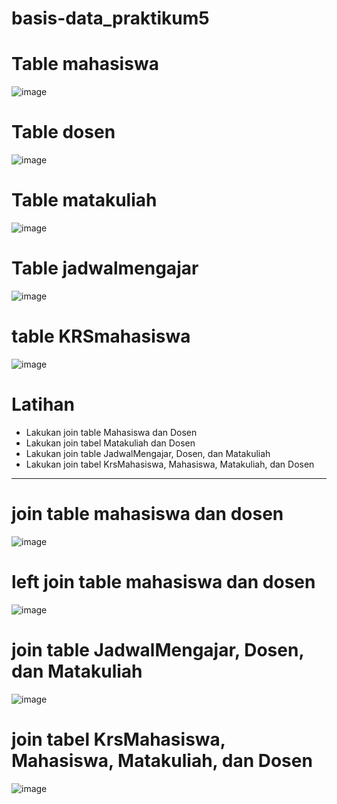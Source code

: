 # basis-data_praktikum5

# Table mahasiswa

![image](https://github.com/verz666/basis-data_praktikum5/assets/115523263/275a1551-ac73-4fce-8338-aac27d48d59f)

# Table dosen

![image](https://github.com/verz666/basis-data_praktikum5/assets/115523263/7e1a2fb9-83c4-42ad-8740-77c2cecc0ebe)

# Table matakuliah

![image](https://github.com/verz666/basis-data_praktikum5/assets/115523263/a543ee97-f6a7-4aab-b45c-f2ea4d41f8fe)

# Table jadwalmengajar

![image](https://github.com/verz666/basis-data_praktikum5/assets/115523263/a1d2b0e5-cf89-423c-8e5a-44d090d13557)

# table KRSmahasiswa

![image](https://github.com/verz666/basis-data_praktikum5/assets/115523263/1500cc8e-5993-445a-aaca-95b88a758363)

# Latihan
- Lakukan join table Mahasiswa dan Dosen
- Lakukan join tabel Matakuliah dan Dosen
- Lakukan join table JadwalMengajar, Dosen, dan Matakuliah
- Lakukan join tabel KrsMahasiswa, Mahasiswa, Matakuliah, dan Dosen

------------

# join table mahasiswa dan dosen

![image](https://github.com/verz666/basis-data_praktikum5/assets/115523263/cdf0bd49-fb5b-4a18-9bba-6f3b7a075bc3)

# left join table mahasiswa dan dosen 

![image](https://github.com/verz666/basis-data_praktikum5/assets/115523263/5766068d-4407-4ff4-8d5f-9545ac0ab8da)

# join table JadwalMengajar, Dosen, dan Matakuliah

![image](https://github.com/verz666/basis-data_praktikum5/assets/115523263/d322cda7-8141-496f-a564-befa092a25ef)

# join tabel KrsMahasiswa, Mahasiswa, Matakuliah, dan Dosen

![image](https://github.com/verz666/basis-data_praktikum5/assets/115523263/cb0ff9a4-8167-43e6-9687-76fd372f2f1a)

